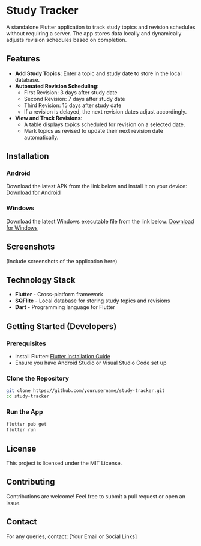 # Study Tracker

A standalone Flutter application to track study topics and revision schedules without requiring a server. The app stores data locally and dynamically adjusts revision schedules based on completion.

## Features
- **Add Study Topics**: Enter a topic and study date to store in the local database.
- **Automated Revision Scheduling**:
  - First Revision: 3 days after study date
  - Second Revision: 7 days after study date
  - Third Revision: 15 days after study date
  - If a revision is delayed, the next revision dates adjust accordingly.
- **View and Track Revisions**:
  - A table displays topics scheduled for revision on a selected date.
  - Mark topics as revised to update their next revision date automatically.

## Installation

### Android
Download the latest APK from the link below and install it on your device:
[Download for Android](https://github.com/Nagamanikanta-manam/study_tracker/releases/download/v1.0.0/app-release.apk)  

### Windows
Download the latest Windows executable file from the link below:
[Download for Windows](https://github.com/Nagamanikanta-manam/study_tracker/releases/download/v1.0.0/Release.zip)

## Screenshots
(Include screenshots of the application here)

## Technology Stack
- **Flutter** - Cross-platform framework
- **SQFlite** - Local database for storing study topics and revisions
- **Dart** - Programming language for Flutter

## Getting Started (Developers)

### Prerequisites
- Install Flutter: [Flutter Installation Guide](https://flutter.dev/docs/get-started/install)
- Ensure you have Android Studio or Visual Studio Code set up

### Clone the Repository
```sh
git clone https://github.com/yourusername/study-tracker.git
cd study-tracker
```

### Run the App
```sh
flutter pub get
flutter run
```

## License
This project is licensed under the MIT License.

## Contributing
Contributions are welcome! Feel free to submit a pull request or open an issue.

## Contact
For any queries, contact: [Your Email or Social Links]

